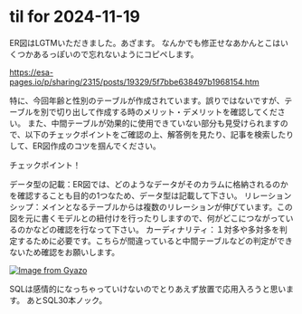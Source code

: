 # til for 2024-11-19

ER図はLGTMいただきました。あざます。
なんかでも修正せなあかんとこはいくつかあるっぽいので忘れないようにコピペします。

https://esa-pages.io/p/sharing/2315/posts/19329/5f7bbe638497b1968154.htm

特に、今回年齢と性別のテーブルが作成されています。誤りではないですが、テーブルを別で切り出して作成する時のメリット・デメリットを確認してください。
また、中間テーブルが効果的に使用できていない部分も見受けられますので、以下のチェックポイントをご確認の上、解答例を見たり、記事を検索したりして、ER図作成のコツを掴んでください。

チェックポイント！

データ型の記載：ER図では、どのようなデータがそのカラムに格納されるのかを確認することも目的の1つなため、データ型は記載して下さい。
リレーションシップ：メインとなるテーブルからは複数のリレーションが伸びています。この図を元に書くモデルとの紐付けを行ったりしますので、何がどこにつながっているのかなどの確認を行なって下さい。
カーディナリティ：１対多や多対多を判定するために必要です。こちらが間違っていると中間テーブルなどの判定ができないため確認をお願いします。


[![Image from Gyazo](https://i.gyazo.com/10c18fef7727137e780b4c46f6ea2626.png)](https://gyazo.com/10c18fef7727137e780b4c46f6ea2626)

SQLは感情的になっちゃっていけないのでとりあえず放置で応用入ろうと思います。
あとSQL30本ノック。